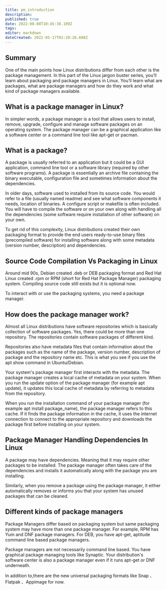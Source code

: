 ```yaml
---
title: pm_introduction
description: 
published: true
date: 2022-08-08T10:45:38.109Z
tags: 
editor: markdown
dateCreated: 2022-05-17T02:20:26.608Z
---
```


## Summary

One of the main points how Linux distributions differ from each other is the package management. In this part of the Linux jargon buster series, you’ll learn about packaging and package managers in Linux. You’ll learn what are packages, what are package managers and how do they work and what kind of package managers available.

## What is a package manager in Linux?

In simpler words, a package manager is a tool that allows users to install, remove, upgrade, configure and manage software packages on an operating system. The package manager can be a graphical application like a software center or a command line tool like apt-get or pacman.

## What is a package?

A package is usually referred to an application but it could be a GUI application, command line tool or a software library (required by other software programs). A package is essentially an archive file containing the binary executable, configuration file and sometimes information about the dependencies.

In older days, software used to installed from its source code. You would refer to a file (usually named readme) and see what software components it needs, location of binaries. A configure script or makefile is often included. You will have to compile the software or on your own along with handling all the dependencies (some software require installation of other software) on your own.

To get rid of this complexity, Linux distributions created their own packaging format to provide the end users ready-to-use binary files (precompiled software) for installing software along with some metadata (version number, description) and dependencies.

## Source Code Compilation Vs Packaging in Linux

Around mid 90s, Debian created .deb or DEB packaging format and Red Hat Linux created .rpm or RPM (short for Red Hat Package Manager) packaging system. Compiling source code still exists but it is optional now.

To interact with or use the packaging systems, you need a package manager.

## How does the package manager work?

Almost all Linux distributions have software repositories which is basically collection of software packages. Yes, there could be more than one repository. The repositories contain software packages of different kind.

Repositories also have metadata files that contain information about the packages such as the name of the package, version number, description of package and the repository name etc. This is what you see if you use the apt show command in Ubuntu/Debian.

Your system's package manager first interacts with the metadata. The package manager creates a local cache of metadata on your system. When you run the update option of the package manager (for example apt update), it updates this local cache of metadata by referring to metadata from the repository.

When you run the installation command of your package manager (for example apt install package_name), the package manager refers to this cache. If it finds the package information in the cache, it uses the internet connection to connect to the appropriate repository and downloads the package first before installing on your system.

## Package Manager Handling Dependencies In Linux

A package may have dependencies. Meaning that it may require other packages to be installed. The package manager often takes care of the dependencies and installs it automatically along with the package you are installing.

Similarly, when you remove a package using the package manager, it either automatically removes or informs you that your system has unused packages that can be cleaned.

## Different kinds of package managers

Package Managers differ based on packaging system but same packaging system may have more than one package manager.
For example, RPM has Yum and DNF package managers. For DEB, you have apt-get, aptitude command line based package managers.

Package managers are not necessarily command line based. You have graphical package managing tools like Synaptic. Your distribution's software center is also a package manager even if it runs apt-get or DNF underneath.

In addition to,there are the new universal packaging formats like Snap 、Flatpak 、Appimage for now.
